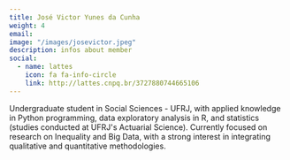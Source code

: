 ```yaml
---
title: José Victor Yunes da Cunha
weight: 4
email:
image: "/images/josevictor.jpeg"
description: infos about member
social:
  - name: lattes
    icon: fa fa-info-circle
    link: http://lattes.cnpq.br/3727880744665106
---
```


Undergraduate student in Social Sciences - UFRJ, with applied knowledge in Python programming, data exploratory analysis in R, and statistics (studies conducted at UFRJ's Actuarial Science). Currently focused on research on Inequality and Big Data, with a strong interest in integrating qualitative and quantitative methodologies.
